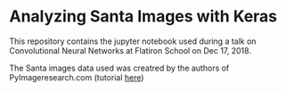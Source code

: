 # Analyzing Santa Images with Keras

This repository contains the jupyter notebook used during a talk on Convolutional Neural Networks at Flatiron School on Dec 17, 2018.

The Santa images data used was creatred by the authors of PyImageresearch.com (tutorial [here](https://www.pyimagesearch.com/2017/12/04/how-to-create-a-deep-learning-dataset-using-google-images/))
